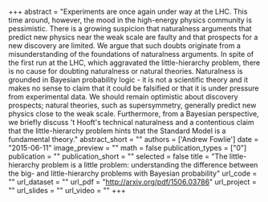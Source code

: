 
+++
abstract = "Experiments are once again under way at the LHC. This time around, however, the mood in the high-energy physics community is pessimistic. There is a growing suspicion that naturalness arguments that predict new physics near the weak scale are faulty and that prospects for a new discovery are limited. We argue that such doubts originate from a misunderstanding of the foundations of naturalness arguments. In spite of the first run at the LHC, which aggravated the little-hierarchy problem, there is no cause for doubting naturalness or natural theories. Naturalness is grounded in Bayesian probability logic - it is not a scientific theory and it makes no sense to claim that it could be falsified or that it is under pressure from experimental data. We should remain optimistic about discovery prospects; natural theories, such as supersymmetry, generally predict new physics close to the weak scale. Furthermore, from a Bayesian perspective, we briefly discuss 't Hooft's technical naturalness and a contentious claim that the little-hierarchy problem hints that the Standard Model is a fundamental theory."
abstract_short = ""
authors = ['Andrew Fowlie']
date = "2015-06-11"
image_preview = ""
math = false
publication_types = ["0"]
publication = ""
publication_short = ""
selected = false
title = "The little-hierarchy problem is a little problem: understanding the  difference between the big- and little-hierarchy problems with Bayesian  probability"
url_code = ""
url_dataset = ""
url_pdf = "http://arxiv.org/pdf/1506.03786"
url_project = ""
url_slides = ""
url_video = ""
+++

